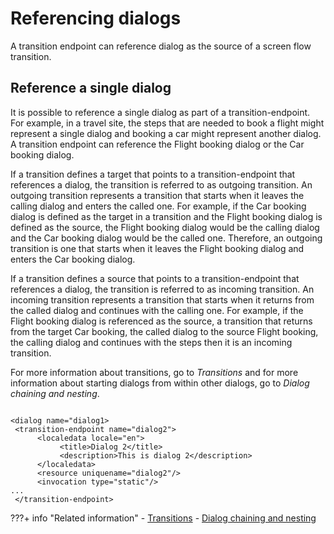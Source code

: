 # Referencing dialogs

A transition endpoint can reference dialog as the source of a screen flow transition.

## Reference a single dialog

It is possible to reference a single dialog as part of a transition-endpoint. For example, in a travel site, the steps that are needed to book a flight might represent a single dialog and booking a car might represent another dialog. A transition endpoint can reference the Flight booking dialog or the Car booking dialog.

If a transition defines a target that points to a transition-endpoint that references a dialog, the transition is referred to as outgoing transition. An outgoing transition represents a transition that starts when it leaves the calling dialog and enters the called one. For example, if the Car booking dialog is defined as the target in a transition and the Flight booking dialog is defined as the source, the Flight booking dialog would be the calling dialog and the Car booking dialog would be the called one. Therefore, an outgoing transition is one that starts when it leaves the Flight booking dialog and enters the Car booking dialog.

If a transition defines a source that points to a transition-endpoint that references a dialog, the transition is referred to as incoming transition. An incoming transition represents a transition that starts when it returns from the called dialog and continues with the calling one. For example, if the Flight booking dialog is referenced as the source, a transition that returns from the target Car booking, the called dialog to the source Flight booking, the calling dialog and continues with the steps then it is an incoming transition.

For more information about transitions, go to *Transitions* and for more information about starting dialogs from within other dialogs, go to *Dialog chaining and nesting*.

```

<dialog name="dialog1>
 <transition-endpoint name="dialog2">
      <localedata locale="en">
           <title>Dialog 2</title>
           <description>This is dialog 2</description>
      </localedata>
      <resource uniquename="dialog2"/>
      <invocation type="static"/>
...
 </transition-endpoint>
```

???+ info "Related information"
     -    [Transitions](../transitions/index.md)
     -    [Dialog chaining and nesting](../../../../../extend_dx/screenflow/developing_screenflow/creating_dialog_def/transitions/dialog_chain_nest/index.md)

